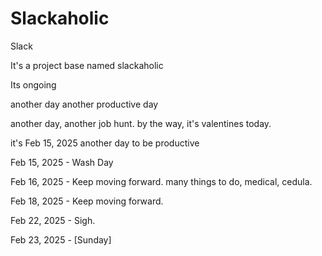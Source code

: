 # Slackaholic
Slack

It's a project base named slackaholic

Its ongoing


another day another productive day

another day, another job hunt. by the way, it's valentines today.


it's Feb 15, 2025 another day to be productive 

Feb 15, 2025 - Wash Day

Feb 16, 2025 - Keep moving forward. many things to do, medical, cedula.

Feb 18, 2025 - Keep moving forward.

Feb 22, 2025 - Sigh.

Feb 23, 2025 - [Sunday] 
